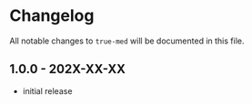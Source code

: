 # Changelog

All notable changes to `true-med` will be documented in this file.

## 1.0.0 - 202X-XX-XX

- initial release
